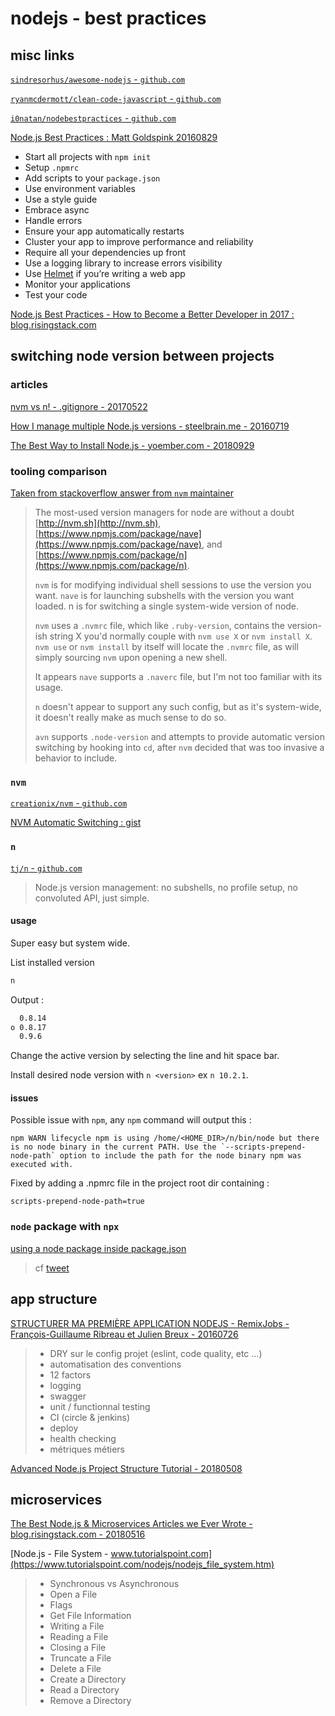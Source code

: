 # nodejs - best practices

## misc links

[`sindresorhus/awesome-nodejs` - `github.com`](https://github.com/sindresorhus/awesome-nodejs)

[`ryanmcdermott/clean-code-javascript` - `github.com`](https://github.com/ryanmcdermott/clean-code-javascript)

[`i0natan/nodebestpractices` - `github.com`](https://github.com/i0natan/nodebestpractices)

[Node.js Best Practices : Matt Goldspink 20160829](https://www.codementor.io/mattgoldspink/nodejs-best-practices-du1086jja)

- Start all projects with `npm init`
- Setup `.npmrc`
- Add scripts to your `package.json`
- Use environment variables
- Use a style guide
- Embrace async
- Handle errors
- Ensure your app automatically restarts
- Cluster your app to improve performance and reliability
- Require all your dependencies up front
- Use a logging library to increase errors visibility
- Use [Helmet](https://github.com/helmetjs/helmet) if you’re writing a web app
- Monitor your applications
- Test your code

[Node.js Best Practices - How to Become a Better Developer in 2017 : blog.risingstack.com](https://blog.risingstack.com/node-js-best-practices-2017/)

## switching node version between projects

### articles

[nvm vs n! - .gitignore - 20170522](https://medium.com/gitignore/nvm-vs-n-f34ebca314ea)

[How I manage multiple Node.js versions - steelbrain.me - 20160719](https://steelbrain.me/2016/07/19/how-i-manage-multiple-node-js-versions.html)

[The Best Way to Install Node.js - yoember.com - 20180929](https://yoember.com/nodejs/the-best-way-to-install-node-js/)

### tooling comparison

[Taken from stackoverflow answer from `nvm` maintainer](https://stackoverflow.com/a/29545541)

> The most-used version managers for node are without a doubt [http://nvm.sh](http://nvm.sh), [https://www.npmjs.com/package/nave](https://www.npmjs.com/package/nave), and [https://www.npmjs.com/package/n](https://www.npmjs.com/package/n).
>
> `nvm` is for modifying individual shell sessions to use the version you want. `nave` is for launching subshells with the version you want loaded. n is for switching a single system-wide version of node.
>
> `nvm` uses a `.nvmrc` file, which like `.ruby-version`, contains the version-ish string X you'd normally couple with `nvm use X` or `nvm install X`. `nvm use` or `nvm install` by itself will locate the `.nvmrc` file, as will simply sourcing `nvm` upon opening a new shell.
>
> It appears `nave` supports a `.naverc` file, but I'm not too familiar with its usage.
>
> `n` doesn't appear to support any such config, but as it's system-wide, it doesn't really make as much sense to do so.
>
> `avn` supports `.node-version` and attempts to provide automatic version switching by hooking into `cd`, after `nvm` decided that was too invasive a behavior to include.

### `nvm`

[`creationix/nvm` - `github.com`](https://github.com/creationix/nvm)

[NVM Automatic Switching : gist](https://gist.github.com/calendee/bb55962fd720a6dbeed6bf356976656c)

### `n`

[`tj/n` - `github.com`](https://github.com/tj/n)

> Node.js version management: no subshells, no profile setup, no convoluted API, just simple.

#### usage

Super easy but system wide.

List installed version

```bash
n
```

Output :

```bash
  0.8.14
ο 0.8.17
  0.9.6
```

Change the active version by selecting the line and hit space bar.

Install desired node version with `n <version>` ex `n 10.2.1`.

#### issues

Possible issue with `npm`, any `npm` command will output this :

```text
npm WARN lifecycle npm is using /home/<HOME_DIR>/n/bin/node but there is no node binary in the current PATH. Use the `--scripts-prepend-node-path` option to include the path for the node binary npm was executed with.
```

Fixed by adding a .npmrc file in the project root dir containing :

```text
scripts-prepend-node-path=true
```

### `node` package with `npx`

[using a node package inside package.json](https://www.npmjs.com/package/node)

> cf [tweet](https://twitter.com/maybekatz/status/958157474397171712)

## app structure

[STRUCTURER MA PREMIÈRE APPLICATION NODEJS - RemixJobs - François-Guillaume Ribreau et Julien Breux - 20160726](https://www.youtube.com/watch?time_continue=1&v=Q9rS9e1KInc)

>
> - DRY sur le config projet (eslint, code quality, etc ...)
> - automatisation des conventions
> - 12 factors
> - logging
> - swagger
> - unit / functionnal testing
> - CI (circle & jenkins)
> - deploy
> - health checking
> - métriques métiers
>

[Advanced Node.js Project Structure Tutorial - 20180508](https://blog.codeship.com/advanced-node-js-project-structure-tutorial/)

## microservices

[The Best Node.js & Microservices Articles we Ever Wrote - blog.risingstack.com - 20180516](https://blog.risingstack.com/top-nodejs-microservices-articles-risingstack/)

[Node.js - File System - www.tutorialspoint.com](https://www.tutorialspoint.com/nodejs/nodejs_file_system.htm)

> - Synchronous vs Asynchronous
> - Open a File
> - Flags
> - Get File Information
> - Writing a File
> - Reading a File
> - Closing a File
> - Truncate a File
> - Delete a File
> - Create a Directory
> - Read a Directory
> - Remove a Directory
